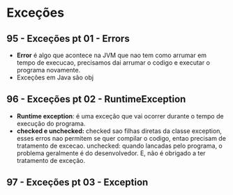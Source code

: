 # Exceções

## 95 - Exceções pt 01 - Errors

- **Error** é algo que acontece na JVM que nao tem como arrumar em tempo de execucao, precisamos dai arrumar o codigo e
  executar o programa novamente.
- Exceções em Java são obj

## 96 - Exceções pt 02 - RuntimeException

- **Runtime exception**: é uma exceção que vai ocorrer durante o tempo de execução do programa.
- **checked e unchecked:** checked sao filhas diretas da classe exception, esses erros nao permitem se quer compilar o
  codigo, entao precisam de tratamento de excecao.
unchecked: quando lancadas pelo programa, o problema geralmente é do desenvolvedor. E, não é obrigado a ter tratamento
  de exceção.

## 97 - Exceções pt 03 - Exception
